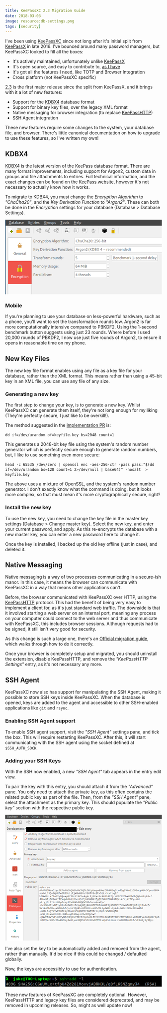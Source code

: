```yaml
---
title: KeePassXC 2.3 Migration Guide
date: 2018-03-03
image: resource:db-settings.png
tags: [security]
---
```


I've been using [KeePassXC](https://keepassxc.org/) since not long after it's initial split from [KeePassX](https://www.keepassx.org/) in late 2016. I've bounced around many password managers, but KeePassXC looked to fill all the boxes:

- It's actively maintained, unfortunately unlike [KeePassX](https://www.keepassx.org/)
- It's open source, and easy to contribute to, [as I have](https://github.com/keepassxreboot/keepassxc/pull/914)
- It's got all the features I need, like TOTP and Browser Integration
- Cross platform (not KeePassXC specific)

[2.3](https://keepassxc.org/blog/2018-02-28-2.3-released/) is the first major release since the split from KeePassX, and it brings with it a lot of new features:

- Support for the [KDBX4](https://keepass.info/help/kb/kdbx_4.html) database format
- Support for binary key files, over the legacy XML format
- Native messaging for browser integration (to replace [KeePassHTTP](https://github.com/pfn/keepasshttp))
- SSH Agent integration

These new features require some changes to the system, your database file, and browser. There's little canonical documentation on how to upgrade to use these features, so I've written my own!

## KDBX4
[KDBX4](https://keepass.info/help/kb/kdbx_4.html) is the latest version of the KeePass database format. There are many format improvements, including support for Argon2, custom data in groups and file attachments to entries. Full technical information, and the exact changes can be found on the [KeePass website](https://keepass.info/help/kb/kdbx_4.html), however it's not necessary to actually know how it works.

To migrate to KDBX4, you must change the _Encryption Algorithm_ to _"ChaCha20"_, and the _Key Derivation Function_ to _"Argon2"_. These can both be done in the _Encryption_ settings for your database (Database > Database Settings).

![The settings I'm using for my database](db-settings.png)

### Mobile
If you're planning to use your database on less-powerful hardware, such as a phone, you'll want to set the transformation rounds low. Argon2 is far more computationally intensive compared to PBKDF2. Using the 1-second benchmark button suggests using just 23 rounds. Where before I used 20,000 rounds of PBKDF2, I now use just five rounds of Argon2, to ensure it opens in reasonable time on my phone.

## New Key Files
The new key file format enables using any file as a key file for your database, rather than the XML format. This means rather than using a 45-bit key in an XML file, you can use any file of any size.

### Generating a new key

The first step to change your key, is to generate a new key. Whilst KeePassXC can generate them itself, they're not long enough for my liking (They're perfectly secure, I just like to be overkill!).

The method suggested in the [implementation PR](https://github.com/keepassxreboot/keepassxc/issues/1325#issuecomment-353982244) is:

    dd if=/dev/urandom of=keyfile.key bs=2048 count=1

This generates a 2048-bit key file using the system's random number generator which is perfectly secure enough to generate random numbers, but, I like to use something even more secure:

    head -c 65535 /dev/zero | openssl enc -aes-256-ctr -pass pass:"$(dd if=/dev/urandom bs=128 count=1 2>/dev/null | base64)" -nosalt  > keyfile.key

[The above](https://serverfault.com/a/714412) uses a mixture of OpenSSL, and the system's random number generator. I don't exactly know what the command is doing, but it looks more complex, so that must mean it's more cryptographically secure, right?

### Install the new key
To use the new key, you need to change the key file in the master key settings (Database > Change master key). Select the new key, and enter your current password, and apply. As this re-encrypts the database with a new master key, you can enter a new password here to change it.

Once the key is installed, I backed up the old key offline (just in case), and deleted it.

## Native Messaging
Native messaging is a way of two processes communicating in a secure-ish manor. In this case, it means the browser can communicate with KeePassXC in a way that means other applications can't.

Before, the browser communicated with KeePassXC over HTTP, using the [KeePassHTTP](https://github.com/pfn/keepasshttp) protocol. This had the benefit of being very easy to implement a client for, as it's just standard web traffic. The downside is that it involved starting a web server on an internal port, meaning any process on your computer could connect to the web server and thus communicate with KeePassXC, this includes browser sessions. Although requests had to be signed, it still isn't very good for security.

As this change is such a large one, there's an [Official migration guide](https://keepassxc.org/docs/keepassxc-browser-migration/), which walks through how to do it correctly.

Once your browser is completely setup and migrated, you should uninstall the extension, disable KeePassHTTP, and remove the _"KeePassHTTP Settings"_ entry, as it's not necessary any more.

## SSH Agent
KeePassXC now also has support for manipulating the SSH Agent, making it possible to store SSH keys inside KeePassXC. When the database is opened, keys are added to the agent and accessible to other SSH-enabled applications like `git` and `rsync`.

### Enabling SSH Agent support
To enable SSH agent support, visit the _"SSH Agent"_ settings pane, and tick the box. This will require restarting KeePassXC. After this, it will start communicating with the SSH agent using the socket defined at `$SSH_AUTH_SOCK`.

### Adding your SSH Keys
With the SSH now enabled, a new _"SSH Agent"_ tab appears in the entry edit view.

To pair the key with this entry, you should attach it from the _"Advanced"_ pane. You only need to attach the private key, as this often contains the related public key as part of the file. Then, from the _"SSH Agent"_ pane, select the attachment as the primary key. This should populate the _"Public key"_ section with the respective public key.

![The _"SSH Agent"_ pane showing an attached key](ssh-agent-settings.png)

I've also set the key to be automatically added and removed from the agent, rather than manually. It'd be nice if this could be changed / defaulted globally.

Now, the keys are accessibly to use for authentication.

![You can validate they're accessible using `ssh-add -l`, which should show the fingerprint of the key.](ssh-agent-terminal.png)

These new features of KeePassXC are completely optional. However, KeePassHTTP and legacy key files are considered deprecated, and may be removed in upcoming releases. So, might as well update now!
